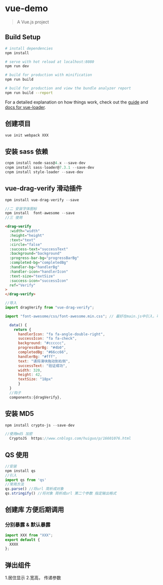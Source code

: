 # vue-demo

> A Vue.js project

## Build Setup

```bash
# install dependencies
npm install

# serve with hot reload at localhost:8080
npm run dev

# build for production with minification
npm run build

# build for production and view the bundle analyzer report
npm run build --report
```

For a detailed explanation on how things work, check out the [guide](http://vuejs-templates.github.io/webpack/) and [docs for vue-loader](http://vuejs.github.io/vue-loader).

## 创建项目

```js
vue init webpack XXX
```

## 安装 sass 依赖

```js
cnpm install node-sass@4.x --save-dev
cnpm install sass-loader@7.3.1 --save-dev
cnpm install style-loader --save-dev
```

## vue-drag-verify 滑动插件

```js
npm install vue-drag-verify --save

//二 安装字体图标
npm install  font-awesome --save
//三 使用

```

```html
<drag-verify
  :width="width"
  :height="height"
  :text="text"
  :circle="false"
  :success-text="successText"
  :background="background"
  :progress-bar-bg="progressBarBg"
  :completed-bg="completedBg"
  :handler-bg="handlerBg"
  :handler-icon="handlerIcon"
  :text-size="textSize"
  :success-icon="successIcon"
  ref="Verify"
>
</drag-verify>
```

```js
//导入
import dragVerify from "vue-drag-verify";

import "font-awesome/css/font-awesome.min.css"; // 最好在main.js中引入，可以全局使用

  data() {
    return {
      handlerIcon: "fa fa-angle-double-right",
      successIcon: "fa fa-check",
      background: "#cccccc",
      progressBarBg: "#4b0",
      completedBg: "#66cc66",
      handlerBg: "#fff",
      text: "请将滑块拖动到右侧",
      successText: "验证成功",
      width: 320,
      height: 42,
      textSize: "18px"
      }
  }
  //钩子
  components:{dragVerify},
```

## 安装 MD5

```js
npm install crypto-js --save-dev
```

```js
//使用md5 加密
  CryptoJS  https://www.cnblogs.com/huiguo/p/16601076.html
```

## QS 使用

```js
//安装
npm install qs
//引入
import qs from 'qs'
//常用方法
qs.parse() //将url 简析成对象
qs.stringify() //将对象 简析成url 第二个参数 指定输出格式
```

## 创建库 方便后期调用

### 分别暴露 & 默认暴露

```js
import XXX from "XXX";
export default {
  XXXX
};
```

## 弹出组件

1.居住显示 2.宽高， 传递参数
